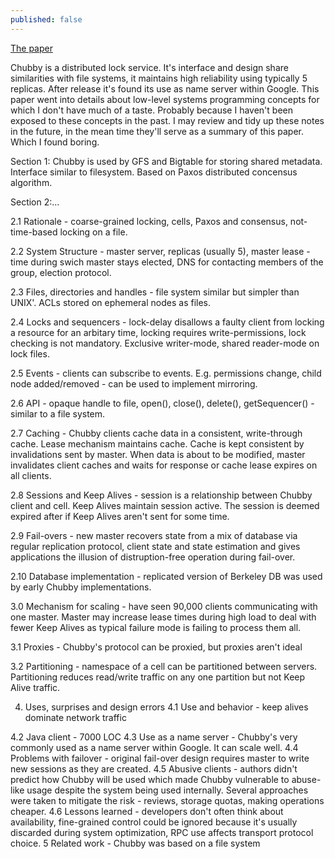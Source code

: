 ```yaml
---
published: false
---
```

[The paper](https://static.googleusercontent.com/media/research.google.com/en//archive/chubby-osdi06.pdf)

Chubby is a distributed lock service. It's interface and design share similarities with file systems, it maintains high reliability using typically 5 replicas. After release it's found its use as name server within Google. This paper went into details about low-level systems programming concepts for which I don't have much of a taste. Probably because I haven't been exposed to these concepts in the past. I may review and tidy up these notes in the future, in the mean time they'll serve as a summary of this paper. Which I found boring.  

Section 1:
Chubby is used by GFS and Bigtable for storing shared metadata. Interface similar to filesystem. Based on Paxos distributed concensus algorithm.

Section 2:...

2.1  Rationale - coarse-grained locking, cells, Paxos and consensus, not-time-based locking on a file.

2.2 System Structure - master server, replicas (usually 5), master lease - time during swich master stays elected, DNS for contacting members of the group, election protocol.

2.3 Files, directories and handles - file system similar but simpler than UNIX'. ACLs stored on ephemeral nodes as files.

2.4 Locks and sequencers - lock-delay disallows a faulty client from locking a resource for an arbitary time, locking requires write-permissions, lock checking is not mandatory. Exclusive writer-mode, shared reader-mode on lock files.

2.5 Events - clients can subscribe to events. E.g. permissions change, child node added/removed - can be used to implement mirroring.

2.6 API - opaque handle to file, open(), close(), delete(), getSequencer() - similar to a file system.

2.7 Caching - Chubby clients cache data in a consistent, write-through cache. Lease mechanism maintains cache. Cache is kept consistent by invalidations sent by master. When data is about to be modified, master invalidates client caches and waits for response or cache lease expires on all clients.

2.8 Sessions and Keep Alives - session is a relationship between Chubby client and cell. Keep Alives maintain session active. The session is deemed expired after if Keep Alives aren't sent for some time.

2.9 Fail-overs - new master recovers state from a mix of database via regular replication protocol, client state and state estimation and gives applications the illusion of distruption-free operation during fail-over.

2.10 Database implementation - replicated version of Berkeley DB was used by early Chubby implementations.

3.0 Mechanism for scaling - have seen 90,000 clients communicating with one master. Master may increase lease times during high load to deal with fewer Keep Alives as typical failure mode is failing to process them all. 

3.1 Proxies - Chubby's protocol can be proxied, but proxies aren't ideal

3.2 Partitioning - namespace of a cell can be partitioned between servers. Partitioning reduces read/write traffic on any one partition but not Keep Alive traffic.

4. Uses, surprises and design errors
4.1 Use and behavior - keep alives dominate network traffic

4.2 Java client - 7000 LOC 
4.3 Use as a name server - Chubby's very commonly used as a name server within Google. It can scale well.
4.4 Problems with failover - original fail-over design requires master to write new sessions as they are created.
4.5 Abusive clients - authors didn't predict how Chubby will be used which made Chubby vulnerable to abuse-like usage despite the system being used internally. Several approaches were taken to mitigate the risk - reviews, storage quotas, making operations cheaper.
4.6 Lessons learned - developers don't often think about availability, fine-grained control could be ignored because it's usually discarded during system optimization, RPC use affects transport protocol choice.
5 Related work - Chubby was based on a file system
